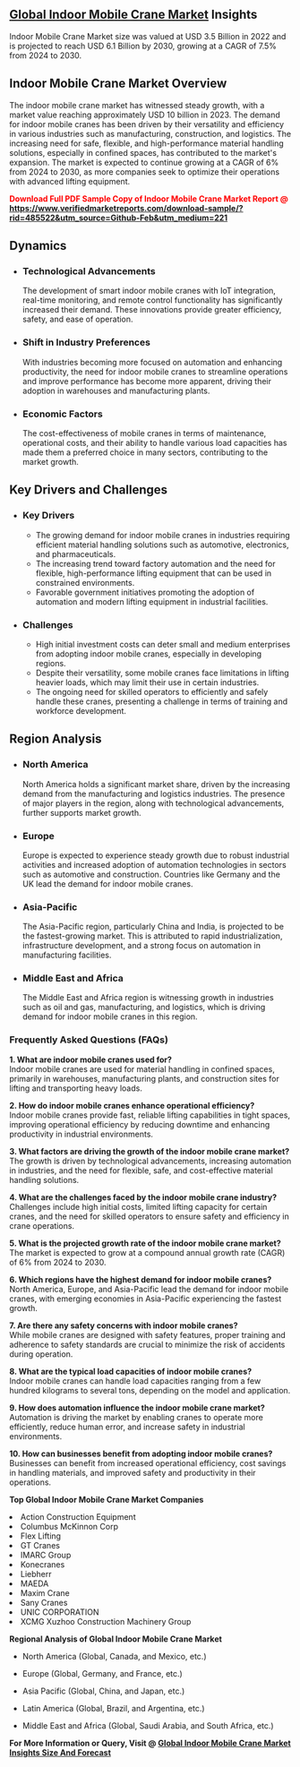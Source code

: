 <h2><a href="https://www.verifiedmarketreports.com/download-sample/?rid=485522&amp;utm_source=Github&amp;utm_medium=221" target="_blank">Global Indoor Mobile Crane Market</a> Insights</h2><p>Indoor Mobile Crane Market size was valued at USD 3.5 Billion in 2022 and is projected to reach USD 6.1 Billion by 2030, growing at a CAGR of 7.5% from 2024 to 2030.</p><p> <h2>Indoor Mobile Crane Market Overview</h2> <p>The indoor mobile crane market has witnessed steady growth, with a market value reaching approximately USD 10 billion in 2023. The demand for indoor mobile cranes has been driven by their versatility and efficiency in various industries such as manufacturing, construction, and logistics. The increasing need for safe, flexible, and high-performance material handling solutions, especially in confined spaces, has contributed to the market's expansion. The market is expected to continue growing at a CAGR of 6% from 2024 to 2030, as more companies seek to optimize their operations with advanced lifting equipment.</p> <p><strong><p><span class=""><span style="color: #ff0000;"><strong>Download Full PDF Sample Copy of Indoor Mobile Crane Market Report</strong> @ </span><a href="https://www.verifiedmarketreports.com/download-sample/?rid=485522&amp;utm_source=Github-Feb&amp;utm_medium=221" target="_blank">https://www.verifiedmarketreports.com/download-sample/?rid=485522&amp;utm_source=Github-Feb&amp;utm_medium=221</a></span></p></strong></p> <h2>Dynamics</h2> <ul> <li><h3>Technological Advancements</h3> The development of smart indoor mobile cranes with IoT integration, real-time monitoring, and remote control functionality has significantly increased their demand. These innovations provide greater efficiency, safety, and ease of operation.</li> <li><h3>Shift in Industry Preferences</h3> With industries becoming more focused on automation and enhancing productivity, the need for indoor mobile cranes to streamline operations and improve performance has become more apparent, driving their adoption in warehouses and manufacturing plants.</li> <li><h3>Economic Factors</h3> The cost-effectiveness of mobile cranes in terms of maintenance, operational costs, and their ability to handle various load capacities has made them a preferred choice in many sectors, contributing to the market growth.</li> </ul> <h2>Key Drivers and Challenges</h2> <ul> <li><h3>Key Drivers</h3> <ul> <li>The growing demand for indoor mobile cranes in industries requiring efficient material handling solutions such as automotive, electronics, and pharmaceuticals.</li> <li>The increasing trend toward factory automation and the need for flexible, high-performance lifting equipment that can be used in constrained environments.</li> <li>Favorable government initiatives promoting the adoption of automation and modern lifting equipment in industrial facilities.</li> </ul> </li> <li><h3>Challenges</h3> <ul> <li>High initial investment costs can deter small and medium enterprises from adopting indoor mobile cranes, especially in developing regions.</li> <li>Despite their versatility, some mobile cranes face limitations in lifting heavier loads, which may limit their use in certain industries.</li> <li>The ongoing need for skilled operators to efficiently and safely handle these cranes, presenting a challenge in terms of training and workforce development.</li> </ul> </li> </ul> <h2>Region Analysis</h2> <ul> <li><h3>North America</h3> North America holds a significant market share, driven by the increasing demand from the manufacturing and logistics industries. The presence of major players in the region, along with technological advancements, further supports market growth.</li> <li><h3>Europe</h3> Europe is expected to experience steady growth due to robust industrial activities and increased adoption of automation technologies in sectors such as automotive and construction. Countries like Germany and the UK lead the demand for indoor mobile cranes.</li> <li><h3>Asia-Pacific</h3> The Asia-Pacific region, particularly China and India, is projected to be the fastest-growing market. This is attributed to rapid industrialization, infrastructure development, and a strong focus on automation in manufacturing facilities.</li> <li><h3>Middle East and Africa</h3> The Middle East and Africa region is witnessing growth in industries such as oil and gas, manufacturing, and logistics, which is driving demand for indoor mobile cranes in this region.</li> </ul> <h3>Frequently Asked Questions (FAQs)</h3> <p><strong>1. What are indoor mobile cranes used for?</strong><br> Indoor mobile cranes are used for material handling in confined spaces, primarily in warehouses, manufacturing plants, and construction sites for lifting and transporting heavy loads.</p> <p><strong>2. How do indoor mobile cranes enhance operational efficiency?</strong><br> Indoor mobile cranes provide fast, reliable lifting capabilities in tight spaces, improving operational efficiency by reducing downtime and enhancing productivity in industrial environments.</p> <p><strong>3. What factors are driving the growth of the indoor mobile crane market?</strong><br> The growth is driven by technological advancements, increasing automation in industries, and the need for flexible, safe, and cost-effective material handling solutions.</p> <p><strong>4. What are the challenges faced by the indoor mobile crane industry?</strong><br> Challenges include high initial costs, limited lifting capacity for certain cranes, and the need for skilled operators to ensure safety and efficiency in crane operations.</p> <p><strong>5. What is the projected growth rate of the indoor mobile crane market?</strong><br> The market is expected to grow at a compound annual growth rate (CAGR) of 6% from 2024 to 2030.</p> <p><strong>6. Which regions have the highest demand for indoor mobile cranes?</strong><br> North America, Europe, and Asia-Pacific lead the demand for indoor mobile cranes, with emerging economies in Asia-Pacific experiencing the fastest growth.</p> <p><strong>7. Are there any safety concerns with indoor mobile cranes?</strong><br> While mobile cranes are designed with safety features, proper training and adherence to safety standards are crucial to minimize the risk of accidents during operation.</p> <p><strong>8. What are the typical load capacities of indoor mobile cranes?</strong><br> Indoor mobile cranes can handle load capacities ranging from a few hundred kilograms to several tons, depending on the model and application.</p> <p><strong>9. How does automation influence the indoor mobile crane market?</strong><br> Automation is driving the market by enabling cranes to operate more efficiently, reduce human error, and increase safety in industrial environments.</p> <p><strong>10. How can businesses benefit from adopting indoor mobile cranes?</strong><br> Businesses can benefit from increased operational efficiency, cost savings in handling materials, and improved safety and productivity in their operations.</p> </p><p><strong>Top Global Indoor Mobile Crane Market Companies</strong></p><div data-test-id=""><p><li>Action Construction Equipment</li><li> Columbus McKinnon Corp</li><li> Flex Lifting</li><li> GT Cranes</li><li> IMARC Group</li><li> Konecranes</li><li> Liebherr</li><li> MAEDA</li><li> Maxim Crane</li><li> Sany Cranes</li><li> UNIC CORPORATION</li><li> XCMG Xuzhoo Construction Machinery Group</li></p><div><strong>Regional Analysis of&nbsp;Global Indoor Mobile Crane Market</strong></div><ul><li dir="ltr"><p dir="ltr">North America&nbsp;(Global, Canada, and Mexico, etc.)</p></li><li dir="ltr"><p dir="ltr">Europe (Global, Germany, and France, etc.)</p></li><li dir="ltr"><p dir="ltr">Asia Pacific&nbsp;(Global, China, and Japan, etc.)</p></li><li dir="ltr"><p dir="ltr">Latin America&nbsp;(Global, Brazil, and Argentina, etc.)</p></li><li dir="ltr">Middle East and Africa&nbsp;(Global, Saudi Arabia, and South Africa, etc.)</li></ul><p><strong>For More Information or Query, Visit @&nbsp;</strong><strong><a href="https://www.verifiedmarketreports.com/product/indoor-mobile-crane-market/?utm_source=Github&amp;utm_medium=221" target="_blank">Global Indoor Mobile Crane Market Insights Size And Forecast</a></strong></p></div>
